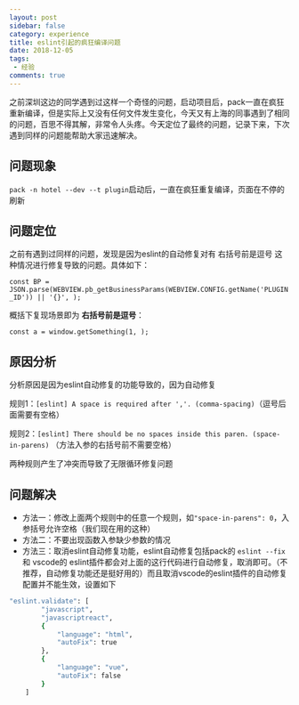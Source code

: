 ```yaml
---
layout: post
sidebar: false
category: experience
title: eslint引起的疯狂编译问题
date: 2018-12-05
tags:
 - 经验
comments: true
---
```


之前深圳这边的同学遇到过这样一个奇怪的问题，启动项目后，pack一直在疯狂重新编译，但是实际上又没有任何文件发生变化，今天又有上海的同事遇到了相同的问题，百思不得其解，非常令人头疼。今天定位了最终的问题，记录下来，下次遇到同样的问题能帮助大家迅速解决。

## 问题现象

`pack -n hotel --dev --t plugin`启动后，一直在疯狂重复编译，页面在不停的刷新

## 问题定位

之前有遇到过同样的问题，发现是因为eslint的自动修复对有 右括号前是逗号 这种情况进行修复导致的问题。具体如下：

` const BP = JSON.parse(WEBVIEW.pb_getBusinessParams(WEBVIEW.CONFIG.getName('PLUGIN_ID')) || '{}', );
`

概括下复现场景即为 **右括号前是逗号**：

`const a = window.getSomething(1, );`

## 原因分析

分析原因是因为eslint自动修复的功能导致的，因为自动修复

规则1：`[eslint] A space is required after ','. (comma-spacing)`（逗号后面需要有空格）

规则2：`[eslint] There should be no spaces inside this paren. (space-in-parens)` （方法入参的右括号前不需要空格）

两种规则产生了冲突而导致了无限循环修复问题

## 问题解决

* 方法一：修改上面两个规则中的任意一个规则，如`"space-in-parens": 0`，入参括号允许空格（我们现在用的这种）
* 方法二：不要出现函数入参缺少参数的情况
* 方法三：取消eslint自动修复功能，eslint自动修复包括pack的 `eslint --fix` 和 vscode的 eslint插件都会对上面的这行代码进行自动修复，取消即可。（不推荐，自动修复功能还是挺好用的）而且取消vscode的eslint插件的自动修复配置并不能生效，设置如下
```bash
"eslint.validate": [
        "javascript",
        "javascriptreact",
        {
            "language": "html",
            "autoFix": true
        },
        {
            "language": "vue",
            "autoFix": false
        }
    ]
```
		
